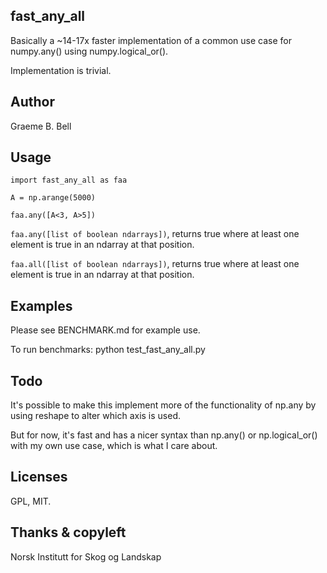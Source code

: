 fast_any_all
----

Basically a ~14-17x faster implementation of a common use case for numpy.any() using numpy.logical_or().

Implementation is trivial. 

Author
---

Graeme B. Bell

Usage
---

`import fast_any_all as faa`

`A = np.arange(5000)`

`faa.any([A<3, A>5])`

`faa.any([list of boolean ndarrays])`, returns true where at least one element is true in an ndarray at that position.

`faa.all([list of boolean ndarrays])`, returns true where at least one element is true in an ndarray at that position.


Examples
---

Please see BENCHMARK.md for example use.

To run benchmarks: python test_fast_any_all.py 


Todo
---

It's possible to make this implement more of the functionality of np.any by using reshape to alter which axis is used.

But for now, it's fast and has a nicer syntax than np.any() or np.logical_or() with my own use case, which is what I care about.

Licenses
--

GPL, MIT.


Thanks & copyleft
---

Norsk Institutt for Skog og Landskap
